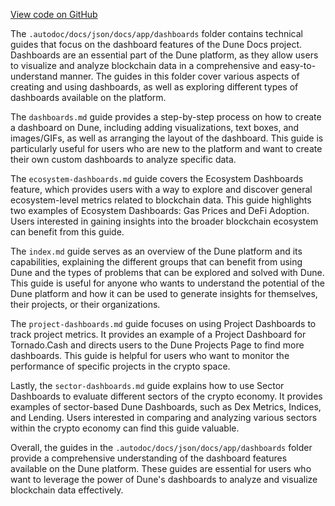 [View code on GitHub](https://dune.com/.autodoc/docs/json/docs/app/dashboards)

The `.autodoc/docs/json/docs/app/dashboards` folder contains technical guides that focus on the dashboard features of the Dune Docs project. Dashboards are an essential part of the Dune platform, as they allow users to visualize and analyze blockchain data in a comprehensive and easy-to-understand manner. The guides in this folder cover various aspects of creating and using dashboards, as well as exploring different types of dashboards available on the platform.

The `dashboards.md` guide provides a step-by-step process on how to create a dashboard on Dune, including adding visualizations, text boxes, and images/GIFs, as well as arranging the layout of the dashboard. This guide is particularly useful for users who are new to the platform and want to create their own custom dashboards to analyze specific data.

The `ecosystem-dashboards.md` guide covers the Ecosystem Dashboards feature, which provides users with a way to explore and discover general ecosystem-level metrics related to blockchain data. This guide highlights two examples of Ecosystem Dashboards: Gas Prices and DeFi Adoption. Users interested in gaining insights into the broader blockchain ecosystem can benefit from this guide.

The `index.md` guide serves as an overview of the Dune platform and its capabilities, explaining the different groups that can benefit from using Dune and the types of problems that can be explored and solved with Dune. This guide is useful for anyone who wants to understand the potential of the Dune platform and how it can be used to generate insights for themselves, their projects, or their organizations.

The `project-dashboards.md` guide focuses on using Project Dashboards to track project metrics. It provides an example of a Project Dashboard for Tornado.Cash and directs users to the Dune Projects Page to find more dashboards. This guide is helpful for users who want to monitor the performance of specific projects in the crypto space.

Lastly, the `sector-dashboards.md` guide explains how to use Sector Dashboards to evaluate different sectors of the crypto economy. It provides examples of sector-based Dune Dashboards, such as Dex Metrics, Indices, and Lending. Users interested in comparing and analyzing various sectors within the crypto economy can find this guide valuable.

Overall, the guides in the `.autodoc/docs/json/docs/app/dashboards` folder provide a comprehensive understanding of the dashboard features available on the Dune platform. These guides are essential for users who want to leverage the power of Dune's dashboards to analyze and visualize blockchain data effectively.
